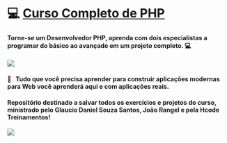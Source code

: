 # :computer: <a href="https://hcode.com.br/cursos/PHP7"> Curso Completo de PHP <a/>
#### Torne-se um Desenvolvedor PHP, aprenda com dois especialistas a programar do básico ao avançado em um projeto completo. :computer:
<img width="auto" src="https://github.com/PedroPadilhaPortella/PHP-Aulas-Hcode/blob/master/.github/php.jpg">


#### :purple_heart: &nbsp; Tudo que você precisa aprender para construir aplicações modernas para Web você aprenderá aqui e com aplicações reais.
#### Repositório destinado a salvar todos os exercícios e projetos do curso, ministrado pelo Glaucio Daniel Souza Santos, João Rangel e pela Hcode Treinamentos!

<img width="auto" src="https://github.com/PedroPadilhaPortella/PHP-Aulas-Hcode/blob/master/.github/instrutores.jpg">
